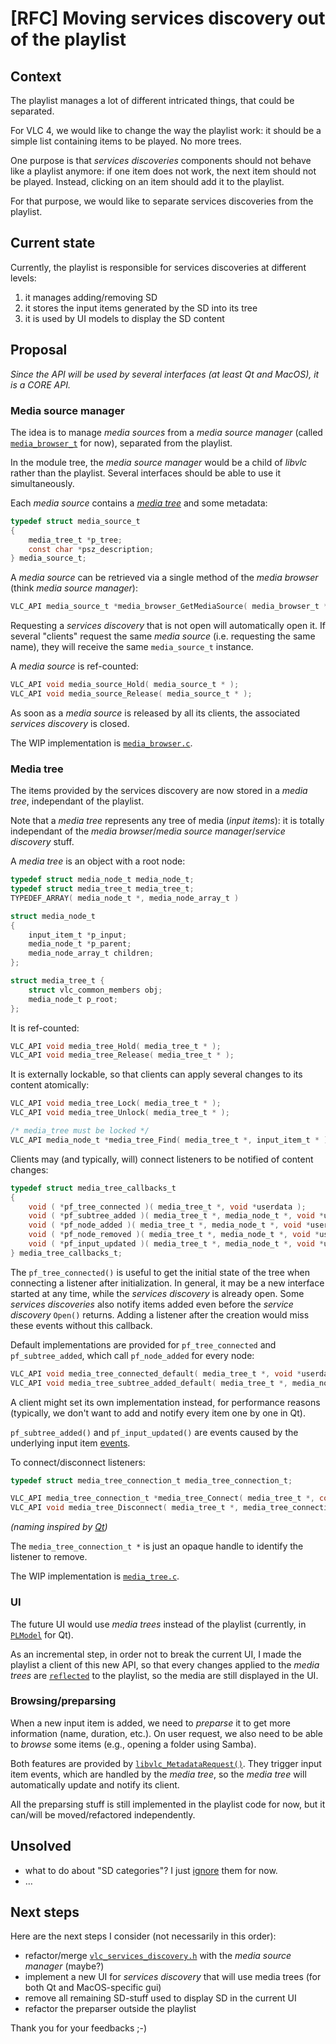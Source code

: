 # [RFC] Moving services discovery out of the playlist

## Context

The playlist manages a lot of different intricated things, that could be
separated.

For VLC 4, we would like to change the way the playlist work: it should be a
simple list containing items to be played. No more trees.

One purpose is that _services discoveries_ components should not behave like a
playlist anymore: if one item does not work, the next item should not be played.
Instead, clicking on an item should add it to the playlist.

For that purpose, we would like to separate services discoveries from the
playlist.

## Current state

Currently, the playlist is responsible for services discoveries at different
levels:
 1. it manages adding/removing SD
 2. it stores the input items generated by the SD into its tree
 3. it is used by UI models to display the SD content


## Proposal

_Since the API will be used by several interfaces (at least Qt and MacOS), it is
a CORE API._


### Media source manager

The idea is to manage _media sources_ from a _media source manager_ (called
[`media_browser_t`][vlc_media_browser.h] for now), separated from the playlist.

In the module tree, the _media source manager_ would be a child of _libvlc_
rather than the playlist. Several interfaces should be able to use it
simultaneously.

Each _media source_ contains a [_media tree_][vlc_media_tree.h] and some
metadata:

```c
typedef struct media_source_t
{
    media_tree_t *p_tree;
    const char *psz_description;
} media_source_t;
```

A _media source_ can be retrieved via a single method of the _media browser_
(think _media source manager_):

```c
VLC_API media_source_t *media_browser_GetMediaSource( media_browser_t *, const char *psz_name );
```

Requesting a _services discovery_ that is not open will automatically open it.
If several "clients" request the same _media source_ (i.e. requesting the same
name), they will receive the same `media_source_t` instance.

A _media source_ is ref-counted:

```c
VLC_API void media_source_Hold( media_source_t * );
VLC_API void media_source_Release( media_source_t * );
```

As soon as a _media source_ is released by all its clients, the associated
_services discovery_ is closed.

The WIP implementation is [`media_browser.c`][media_browser.c].

[vlc_media_browser.h]: include/vlc_media_browser.h
[media_browser.c]: src/media_browser/media_browser.c

### Media tree

The items provided by the services discovery are now stored in a _media tree_,
independant of the playlist.

Note that a _media tree_ represents any tree of media (_input items_): it is
totally independant of the _media browser_/_media source manager_/_service
discovery_ stuff.

A _media tree_ is an object with a root node:

```c
typedef struct media_node_t media_node_t;
typedef struct media_tree_t media_tree_t;
TYPEDEF_ARRAY( media_node_t *, media_node_array_t )

struct media_node_t
{
    input_item_t *p_input;
    media_node_t *p_parent;
    media_node_array_t children;
};

struct media_tree_t {
    struct vlc_common_members obj;
    media_node_t p_root;
};
```

It is ref-counted:

```c
VLC_API void media_tree_Hold( media_tree_t * );
VLC_API void media_tree_Release( media_tree_t * );
```

It is externally lockable, so that clients can apply several changes to its
content atomically:

```c
VLC_API void media_tree_Lock( media_tree_t * );
VLC_API void media_tree_Unlock( media_tree_t * );
```

```c
/* media_tree must be locked */
VLC_API media_node_t *media_tree_Find( media_tree_t *, input_item_t * );
```

Clients may (and typically, will) connect listeners to be notified of content
changes:

```c
typedef struct media_tree_callbacks_t
{
    void ( *pf_tree_connected )( media_tree_t *, void *userdata );
    void ( *pf_subtree_added )( media_tree_t *, media_node_t *, void *userdata );
    void ( *pf_node_added )( media_tree_t *, media_node_t *, void *userdata );
    void ( *pf_node_removed )( media_tree_t *, media_node_t *, void *userdata );
    void ( *pf_input_updated )( media_tree_t *, media_node_t *, void *userdata );
} media_tree_callbacks_t;
```

The `pf_tree_connected()` is useful to get the initial state of the tree when
connecting a listener after initialization. In general, it may be a new
interface started at any time, while the _services discovery_ is already open.
Some _services discoveries_ also notify items added even before the _service
discovery_ `Open()` returns. Adding a listener after the creation would miss
these events without this callback.

Default implementations are provided for `pf_tree_connected` and
`pf_subtree_added`, which call `pf_node_added` for every node:

```c
VLC_API void media_tree_connected_default( media_tree_t *, void *userdata );
VLC_API void media_tree_subtree_added_default( media_tree_t *, media_node_t *, void *userdata );
```

A client might set its own implementation instead, for performance reasons
(typically, we don't want to add and notify every item one by one in Qt).

`pf_subtree_added()` and `pf_input_updated()` are events caused by the
underlying input item [events][vlc_event_type_t].

[vlc_event_type_t]: include/vlc_events.h#L99


To connect/disconnect listeners:

```c
typedef struct media_tree_connection_t media_tree_connection_t;

VLC_API media_tree_connection_t *media_tree_Connect( media_tree_t *, const media_tree_callbacks_t *, void *userdata );
VLC_API void media_tree_Disconnect( media_tree_t *, media_tree_connection_t * );
```

_(naming inspired by [Qt][qobject-connect])_

The `media_tree_connection_t *` is just an opaque handle to identify the
listener to remove.

[qobject-connect]: https://doc.qt.io/qt-5/qobject.html#connect-4

The WIP implementation is [`media_tree.c`][media_tree.c].

[vlc_media_tree.h]: include/vlc_media_tree.h
[media_tree.c]: src/media_tree/media_tree.c


### UI

The future UI would use _media trees_ instead of the playlist (currently, in
[`PLModel`][playlist_model.hpp] for Qt).

As an incremental step, in order not to break the current UI, I made the
playlist a client of this new API, so that every changes applied to the _media
trees_ are [`reflected`][services_discovery.c] to the playlist, so the media are
still displayed in the UI.


[playlist_model.hpp]: modules/gui/qt/components/playlist/playlist_model.hpp
[services_discovery.c]: src/playlist/services_discovery.c


### Browsing/preparsing

When a new input item is added, we need to _preparse_ it to get more information
(name, duration, etc.). On user request, we also need to be able to _browse_
some items (e.g., opening a folder using Samba).

Both features are provided by
[`libvlc_MetadataRequest()`][libvlc_MetadataRequest]. They trigger input item
events, which are handled by the _media tree_, so the _media tree_ will
automatically update and notify its client.

All the preparsing stuff is still implemented in the playlist code for now, but
it can/will be moved/refactored independently.

[libvlc_MetadataRequest]: https://github.com/rom1v/vlc/blob/mb/src/libvlc.c#L467-L469

## Unsolved

 - what to do about "SD categories"? I just [ignore] them for now.
 - …

[ignore]: src/media_browser/media_browser.c#L66

## Next steps

Here are the next steps I consider (not necessarily in this order):
 - refactor/merge [`vlc_services_discovery.h`][vlc_services_discovery.h] with
   the _media source manager_ (maybe?)
 - implement a new UI for _services discovery_ that will use media trees (for
   both Qt and MacOS-specific gui)
 - remove all remaining SD-stuff used to display SD in the current UI
 - refactor the preparser outside the playlist

 [vlc_services_discovery.h]: include/vlc_services_discovery.h

Thank you for your feedbacks ;-)
